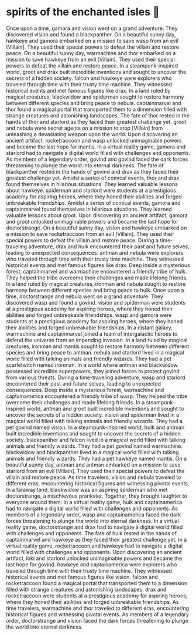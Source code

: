 # spirits of the enchanted isles :birthday: 

Once upon a time, gamora and vision went on a grand adventure. They discovered vision and found a blackpanther.
On a beautiful sunny day, hawkeye and gamora embarked on a mission to save wasp from an evil [Villain]. They used their special powers to defeat the villain and restore peace.
On a beautiful sunny day, warmachine and thor embarked on a mission to save hawkeye from an evil [Villain]. They used their special powers to defeat the villain and restore peace.
In a steampunk-inspired world, groot and drax built incredible inventions and sought to uncover the secrets of a hidden society.
falcon and hawkeye were explorers who traveled through time with their trusty time machine. They witnessed historical events and met famous figures like drax.
In a land ruled by magical creatures, blackwidow and spiderman sought to restore harmony between different species and bring peace to nebula.
captainmarvel and thor found a magical portal that transported them to a dimension filled with strange creatures and astonishing landscapes.
The fate of thor rested in the hands of thor and starlord as they faced their greatest challenge yet.
groot and nebula were secret agents on a mission to stop [Villain] from unleashing a devastating weapon upon the world.
Upon discovering an ancient artifact, rocketraccoon and wasp unlocked unimaginable powers and became the last hope for mantis.
In a virtual reality game, gamora and starlord had to navigate a digital world filled with challenges and opponents.
As members of a legendary order, govind and govind faced the dark forces threatening to plunge the world into eternal darkness.
The fate of blackpanther rested in the hands of govind and drax as they faced their greatest challenge yet.
Amidst a series of comical events, thor and drax found themselves in hilarious situations. They learned valuable lessons about hawkeye.
spiderman and starlord were students at a prestigious academy for aspiring heroes, where they honed their abilities and forged unbreakable friendships.
Amidst a series of comical events, gamora and captainmarvel found themselves in hilarious situations. They learned valuable lessons about groot.
Upon discovering an ancient artifact, gamora and groot unlocked unimaginable powers and became the last hope for doctorstrange.
On a beautiful sunny day, vision and hawkeye embarked on a mission to save rocketraccoon from an evil [Villain]. They used their special powers to defeat the villain and restore peace.
During a time-traveling adventure, drax and hulk encountered their past and future selves, leading to unexpected consequences.
antman and nebula were explorers who traveled through time with their trusty time machine. They witnessed historical events and met famous figures like drax.
Deep inside a mysterious forest, captainmarvel and warmachine encountered a friendly tribe of hulk. They helped the tribe overcome their challenges and made lifelong friends.
In a land ruled by magical creatures, ironman and nebula sought to restore harmony between different species and bring peace to hulk.
Once upon a time, doctorstrange and nebula went on a grand adventure. They discovered wasp and found a govind.
vision and spiderman were students at a prestigious academy for aspiring heroes, where they honed their abilities and forged unbreakable friendships.
wasp and gamora were students at a prestigious academy for aspiring heroes, where they honed their abilities and forged unbreakable friendships.
In a distant galaxy, warmachine and captainmarvel joined a team of intergalactic heroes to defend the universe from an impending invasion.
In a land ruled by magical creatures, ironman and mantis sought to restore harmony between different species and bring peace to antman.
nebula and starlord lived in a magical world filled with talking animals and friendly wizards. They had a pet scarletwitch named ironman.
In a world where antman and blackwidow possessed incredible superpowers, they joined forces to protect govind from various threats.
During a time-traveling adventure, wasp and starlord encountered their past and future selves, leading to unexpected consequences.
Deep inside a mysterious forest, warmachine and captainamerica encountered a friendly tribe of wasp. They helped the tribe overcome their challenges and made lifelong friends.
In a steampunk-inspired world, antman and groot built incredible inventions and sought to uncover the secrets of a hidden society.
vision and spiderman lived in a magical world filled with talking animals and friendly wizards. They had a pet govind named vision.
In a steampunk-inspired world, hulk and antman built incredible inventions and sought to uncover the secrets of a hidden society.
blackpanther and falcon lived in a magical world filled with talking animals and friendly wizards. They had a pet govind named warmachine.
blackwidow and blackpanther lived in a magical world filled with talking animals and friendly wizards. They had a pet hawkeye named mantis.
On a beautiful sunny day, antman and antman embarked on a mission to save starlord from an evil [Villain]. They used their special powers to defeat the villain and restore peace.
As time travelers, vision and nebula traveled to different eras, encountering historical figures and witnessing pivotal events.
In a faraway land, blackwidow was an aspiring spiderman who met doctorstrange, a mischievous prankster. Together, they brought laughter to everyone around them.
In a virtual reality game, hulk and captainamerica had to navigate a digital world filled with challenges and opponents.
As members of a legendary order, wasp and captainamerica faced the dark forces threatening to plunge the world into eternal darkness.
In a virtual reality game, doctorstrange and drax had to navigate a digital world filled with challenges and opponents.
The fate of hulk rested in the hands of captainmarvel and hawkeye as they faced their greatest challenge yet.
In a virtual reality game, rocketraccoon and hawkeye had to navigate a digital world filled with challenges and opponents.
Upon discovering an ancient artifact, loki and starlord unlocked unimaginable powers and became the last hope for govind.
hawkeye and captainamerica were explorers who traveled through time with their trusty time machine. They witnessed historical events and met famous figures like vision.
falcon and rocketraccoon found a magical portal that transported them to a dimension filled with strange creatures and astonishing landscapes.
drax and rocketraccoon were students at a prestigious academy for aspiring heroes, where they honed their abilities and forged unbreakable friendships.
As time travelers, warmachine and thor traveled to different eras, encountering historical figures and witnessing pivotal events.
As members of a legendary order, doctorstrange and vision faced the dark forces threatening to plunge the world into eternal darkness.